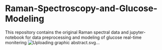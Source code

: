 # Raman-Spectroscopy-and-Glucose-Modeling
This repository contains the original Raman spectral data and jupyter-notebook for data preprocessing and modeling of glucose real-time monitering 
![Uploading graphic abstract.svg…]()

